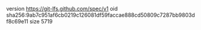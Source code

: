 version https://git-lfs.github.com/spec/v1
oid sha256:9ab7c951af6cb0219c126081df59faccae888cd50809c7287bb9803df8c69e11
size 5719
